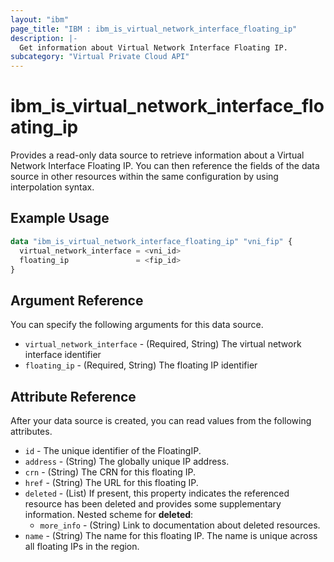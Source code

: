 ```yaml
---
layout: "ibm"
page_title: "IBM : ibm_is_virtual_network_interface_floating_ip"
description: |-
  Get information about Virtual Network Interface Floating IP.
subcategory: "Virtual Private Cloud API"
---
```


# ibm_is_virtual_network_interface_floating_ip

Provides a read-only data source to retrieve information about a Virtual Network Interface Floating IP. You can then reference the fields of the data source in other resources within the same configuration by using interpolation syntax.

## Example Usage

```terraform
data "ibm_is_virtual_network_interface_floating_ip" "vni_fip" {
  virtual_network_interface = <vni_id>
  floating_ip 				= <fip_id>
}
```

## Argument Reference

You can specify the following arguments for this data source.

- `virtual_network_interface` - (Required, String) The virtual network interface identifier
- `floating_ip` - (Required, String) The floating IP identifier

## Attribute Reference

After your data source is created, you can read values from the following attributes.


- `id` - The unique identifier of the FloatingIP.
- `address` - (String) The globally unique IP address.
- `crn` - (String) The CRN for this floating IP.
- `href` - (String) The URL for this floating IP.
- `deleted` - (List) 	If present, this property indicates the referenced resource has been deleted and provides some supplementary information.
	Nested scheme for **deleted**:
	- `more_info` - (String) Link to documentation about deleted resources.
- `name` - (String) The name for this floating IP. The name is unique across all floating IPs in the region.
